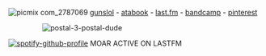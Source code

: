 


![picmix com_2787069](https://github.com/user-attachments/assets/a3cc46e9-025e-48d1-86fc-b878e6a0dfc0)
[gunslol](http://guns.lol/boyrot) - [atabook](https://carcasfag.atabook.org/) - [last.fm](https://www.last.fm/user/corpsehem) - [bandcamp](https://bandcamp.com/rottedwound) - [pinterest](https://www.pinterest.com/boyrotted/_profile/)


 ‎ ‎ ‎ ‎ ‎ ‎ ‎ ‎‎ ‎ ‎ ‎ ‎ ‎ ‎ ‎ ‎‎  ‎ ‎![postal-3-postal-dude](https://github.com/user-attachments/assets/88a59f7e-fb5a-4f69-9908-9b9aae11e2a5)



 


[![spotify-github-profile](https://spotify-github-profile.kittinanx.com/api/view?uid=31iydpcy5qoohkge2fdzy2oukuvy&cover_image=true&theme=novatorem&show_offline=true&background_color=121212&interchange=false&bar_color=53b14f&bar_color_cover=false)](https://github.com/kittinan/spotify-github-profile) MOAR ACTIVE ON LASTFM



































